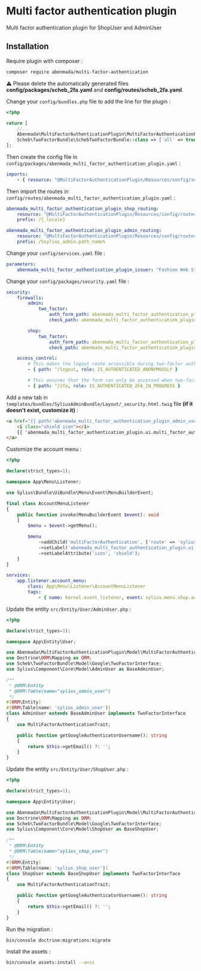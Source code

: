 <h1>Multi factor authentication plugin</h1>

<p>
    Multi factor authentication plugin for ShopUser and AdminUser
</p>


## Installation

Require plugin with composer :

```bash
composer require abenmada/multi-factor-authentication
```

⚠️  Please delete the automatically generated files **config/packages/scheb_2fa.yaml** and **config/routes/scheb_2fa.yaml**.

Change your `config/bundles.php` file to add the line for the plugin :

```php
<?php

return [
    //..
    Abenmada\MultiFactorAuthenticationPlugin\MultiFactorAuthenticationPlugin::class => ['all' => true],
    Scheb\TwoFactorBundle\SchebTwoFactorBundle::class => ['all' => true],
];
```

Then create the config file in `config/packages/abenmada_multi_factor_authentication_plugin.yaml` :

```yaml
imports:
    - { resource: "@MultiFactorAuthenticationPlugin/Resources/config/services.yaml" }
```

Then import the routes in `config/routes/abenmada_multi_factor_authentication_plugin.yaml` :

```yaml
abenmada_multi_factor_authentication_plugin_shop_routing:
    resource: "@MultiFactorAuthenticationPlugin/Resources/config/routes/sylius_shop.yaml"
    prefix: /{_locale}

abenmada_multi_factor_authentication_plugin_admin_routing:
    resource: "@MultiFactorAuthenticationPlugin/Resources/config/routes/sylius_admin.yaml"
    prefix: /%sylius_admin.path_name%
```

Change your `config/services.yaml` file :

```yaml
parameters:
    abenmada_multi_factor_authentication_plugin_issuer: "Fashion Web Store" # Issuer name used in QR code
```

Change your `config/packages/security.yaml` file :

```yaml
security:
    firewalls:
        admin:
            two_factor:
                auth_form_path: abenmada_multi_factor_authentication_plugin_admin_user_login
                check_path: abenmada_multi_factor_authentication_plugin_admin_user_login_check

        shop:
            two_factor:
                auth_form_path: abenmada_multi_factor_authentication_plugin_shop_user_login
                check_path: abenmada_multi_factor_authentication_plugin_shop_user_login_check

    access_control:
        # This makes the logout route accessible during two-factor authentication. Allows the user to cancel two-factor authentication, if they need to.
        - { path: ^/logout, role: IS_AUTHENTICATED_ANONYMOUSLY }

        # This ensures that the form can only be accessed when two-factor authentication is in progress.
        - { path: ^/2fa, role: IS_AUTHENTICATED_2FA_IN_PROGRESS }
```

Add a new tab in `templates/bundles/SyliusAdminBundle/Layout/_security.html.twig` file **(if it doesn't exist, customize it)** :

```html
<a href="{{ path('abenmada_multi_factor_authentication_plugin_admin_user_enable', {'id': app.user.id}) }}" class="item">
    <i class="shield icon"></i>
    {{ 'abenmada_multi_factor_authentication_plugin.ui.multi_factor_authentication'|trans }}
</a>
```

Customize the account menu : 

```php
<?php

declare(strict_types=1);

namespace App\Menu\Listener;

use Sylius\Bundle\UiBundle\Menu\Event\MenuBuilderEvent;

final class AccountMenuListener
{
    public function invoke(MenuBuilderEvent $event): void
    {
        $menu = $event->getMenu();

        $menu
            ->addChild('multiFactorAuthentication', ['route' => 'sylius_shop_account_abenmada_multi_factor_authentication_plugin_shop_user_enable'])
            ->setLabel('abenmada_multi_factor_authentication_plugin.ui.multi_factor_authentication')
            ->setLabelAttribute('icon', 'shield');
    }
}
```

```yaml
services:
    app.listener.account_menu:
        class: App\Menu\Listener\AccountMenuListener
        tags:
            - { name: kernel.event_listener, event: sylius.menu.shop.account, method: invoke }
```

Update the entity `src/Entity/User/AdminUser.php` :

```php
<?php

declare(strict_types=1);

namespace App\Entity\User;

use Abenmada\MultiFactorAuthenticationPlugin\Model\MultiFactorAuthenticationTrait;
use Doctrine\ORM\Mapping as ORM;
use Scheb\TwoFactorBundle\Model\Google\TwoFactorInterface;
use Sylius\Component\Core\Model\AdminUser as BaseAdminUser;

/**
 * @ORM\Entity
 * @ORM\Table(name="sylius_admin_user")
 */
#[ORM\Entity]
#[ORM\Table(name: 'sylius_admin_user')]
class AdminUser extends BaseAdminUser implements TwoFactorInterface
{
    use MultiFactorAuthenticationTrait;

    public function getGoogleAuthenticatorUsername(): string
    {
        return $this->getEmail() ?: '';
    }
}
```

Update the entity `src/Entity/User/ShopUser.php` :

```php
<?php

declare(strict_types=1);

namespace App\Entity\User;

use Abenmada\MultiFactorAuthenticationPlugin\Model\MultiFactorAuthenticationTrait;
use Doctrine\ORM\Mapping as ORM;
use Scheb\TwoFactorBundle\Model\Google\TwoFactorInterface;
use Sylius\Component\Core\Model\ShopUser as BaseShopUser;

/**
 * @ORM\Entity
 * @ORM\Table(name="sylius_shop_user")
 */
#[ORM\Entity]
#[ORM\Table(name: 'sylius_shop_user')]
class ShopUser extends BaseShopUser implements TwoFactorInterface
{
    use MultiFactorAuthenticationTrait;

    public function getGoogleAuthenticatorUsername(): string
    {
        return $this->getEmail() ?: '';
    }
}
```

Run the migration :

 ```bash
bin/console doctrine:migrations:migrate
```

Install the assets :

```bash
bin/console assets:install --ansi
```

